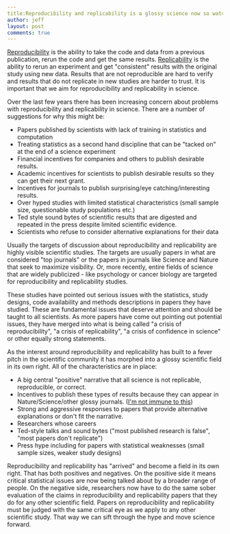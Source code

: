 ```yaml
---
title:Reproducibility and replicability is a glossy science now so watch out for the hype
author: jeff
layout: post
comments: true
---
```


[Reproducibility](http://biorxiv.org/content/early/2016/07/29/066803) is the ability to take the code and data from a previous publication, rerun the code and get the same results. [Replicability](http://biorxiv.org/content/early/2016/07/29/066803) is the ability to rerun an experiment and get "consistent" results with the original study using new data. Results that are not reproducible are hard to verify and results that do not replicate in new studies are harder to trust. It is important that we aim for reproducibility and replicability in science. 

Over the last few years there has been increasing concern about problems with reproducibility and replicability in science. There are a number of suggestions for why this might be: 

* Papers published by scientists with lack of training in statistics and computation
* Treating statistics as a second hand discipline that can be "tacked on" at the end of a science experiment
* Financial incentives for companies and others to publish desirable results. 
* Academic incentives for scientists to publish desirable results so they can get their next grant. 
* Incentives for journals to publish surprising/eye catching/interesting results. 
* Over hyped studies with limited statistical characteristics (small sample size, questionable study populations etc.)
* Ted style sound bytes of scientific results that are digested and repeated in the press despite limited scientific evidence. 
* Scientists who refuse to consider alternative explanations for their data 

Usually the targets of discussion about reproducibility and replicability are highly visible scientific studies. The targets are usually papers in what are considered "top journals" or the papers in journals like Science and Nature that seek to maximize visibility. Or, more recently, entire fields of science that are widely publicized - like psychology or cancer biology are targeted for reproducibility and replicability studies. 

These studies have pointed out serious issues with the statistics, study designs, code availability and methods descriptions in papers they have studied. These are fundamental issues that deserve attention and should be taught to all scientists. As more papers have come out pointing out potential issues, they have merged into what is being called "a crisis of reproducibility", "a crisis of replicability", "a crisis of confidence in science" or other equally strong statements. 

As the interest around reproducibility and replicability has built to a fever pitch in the scientific community it has morphed into a glossy scientific field in its own right. All of the characteristics are in place: 

* A big central "positive" narrative that all science is not replicable,  reproducible, or correct. 
* Incentives to publish these types of results because they can appear in Nature/Science/other glossy journals. ([I'm not immune to this](http://www.pnas.org/content/112/6/1645.full))
* Strong and aggressive responses to papers that provide alternative explanations or don't fit the narrative. 
* Researchers whose careers 
* Ted-style talks and sound bytes ("most published research is false", "most papers don't replicate") 
* Press hype including for papers with statistical weaknesses (small sample sizes, weaker study designs) 

Reproducibility and replicability has "arrived" and become a field in its own right. That has both positives and negatives. On the positive side it means critical statistical issues are now being talked about by a broader range of people. On the negative side, researchers now have to do the same sober evaluation of the claims in reproducibility and replicability papers that they do for any other scientific field. Papers on reproducibility and replicability must be judged with the same critical eye as we apply to any other scientific study. That way we can sift through the hype and move science forward. 
